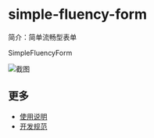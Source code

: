 # simple-fluency-form

简介：简单流畅型表单

SimpleFluencyForm

![截图](https://gw.alicdn.com/tfs/TB1emXIjDnI8KJjy0FfXXcdoVXa-1776-902.png)

## 更多

* [使用说明](http://gitlab.alibaba-inc.com/ice/notes/issues/830)
* [开发规范](http://gitlab.alibaba-inc.com/ice/notes/issues/830)
